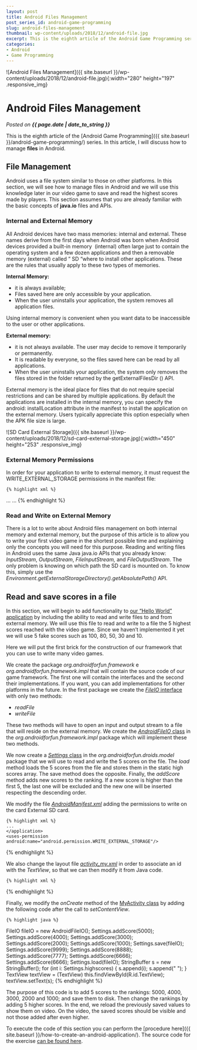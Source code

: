 ```yaml
---
layout: post
title: Android Files Management
post_series_id: android-game-programming
slug: android-files-management
thumbnail: wp-content/uploads/2018/12/android-file.jpg
excerpt: This is the eighth article of the Android Game Programming series. In this article, I will discuss how to manage files
categories:
- Android
- Game Programming
---
```


![Android Files Management]({{ site.baseurl }}/wp-content/uploads/2018/12/android-file.jpg){:width="280" height="197" .responsive_img}

# Android Files Management
_Posted on **{{ page.date | date_to_string }}**_

This is the eighth article of the [Android Game Programming]({{ site.baseurl }}/android-game-programming/) series. In this article, I will discuss how to manage **files** in Android.

## File Management

Android uses a file system similar to those on other platforms. In this section, we will see how to manage files in Android and we will use this knowledge later in our video game to save and read the highest scores made by players. This section assumes that you are already familiar with the basic concepts of **java.io** files and APIs.

### Internal and External Memory

All Android devices have two mass memories: internal and external. These names derive from the first days when Android was born when Android devices provided a built-in memory  (internal) often large just to contain the operating system and a few dozen applications and then a removable memory (external) called ” SD “where to install other applications. These are the rules that usually apply to these two types of memories.

**Internal Memory:**

- it is always available;
- Files saved here are only accessible by your application.
- When the user uninstalls your application, the system removes all application files.

Using internal memory is convenient when you want data to be inaccessible to the user or other applications.

**External memory:**

- it is not always available. The user may decide to remove it temporarily or permanently.
- It is readable by everyone, so the files saved here can be read by all applications.
- When the user uninstalls your application, the system only removes the files stored in the folder returned by the getExternalFilesDir () API.

External memory is the ideal place for files that do not require special restrictions and can be shared by multiple applications. By default the applications are installed in the internal memory, you can specify the android: installLocation attribute in the manifest to install the application on the external memory. Users typically appreciate this option especially when the APK file size is large.

![SD Card External Storage]({{ site.baseurl }}/wp-content/uploads/2018/12/sd-card-external-storage.jpg){:width="450" height="253" .responsive_img}

### External Memory Permissions

In order for your application to write to external memory, it must request the WRITE\_EXTERNAL\_STORAGE permissions in the manifest file:

    {% highlight xml %}
<manifest >
    ...
    <uses-permission android:name="android.permission.WRITE_EXTERNAL_STORAGE" />
    ...
</manifest>
    {% endhighlight %}

### Read and Write on External Memory

There is a lot to write about Android files management on both internal memory and external memory, but the purpose of this article is to allow you to write your first video game in the shortest possible time and explaining only the concepts you will need for this purpose. Reading and writing files in Android uses the same Java java.io APIs that you already know: *InputStream*, *OutputStream*, *FileInputStream,* and *FileOutputStream*. The only problem is knowing on which path the SD card is mounted on. To know this, simply use the *Environment.getExternalStorageDirectory().getAbsolutePath()* API.

## Read and save scores in a file

In this section, we will begin to add functionality to [our “Hello World” application](how-to-create-an-android-application) by including the ability to read and write files to and from external memory. We will use this file to read and write to a file the 5 highest scores reached with the video game. Since we haven’t implemented it yet we will use 5 fake scores such as 100, 80, 50, 30 and 10.

Here we will put the first brick for the construction of our framework that you can use to write many video games.

We create the package *org.androidforfun.framework* e *org.androidforfun.framework.impl* that will contain the source code of our game framework. The first one will contain the interfaces and the second their implementations. If you want, you can add implementations for other platforms in the future. In the first package we create the [_FileIO_ interface](https://github.com/sasadangelo/HelloWorldApp/blob/0.0.2/app/src/main/java/org/androidforfun/framework/FileIO.java) with only two methods:

- *readFile*
- *writeFile*

These two methods will have to open an input and output stream to a file that will reside on the external memory. We create the [*AndroidFileIO* class](https://github.com/sasadangelo/HelloWorldApp/blob/0.0.2/app/src/main/java/org/androidforfun/framework/impl/AndroidFileIO.java) in the *org.androidforfun.framework.impl* package which will implement these two methods.

We now create a [*Settings* class](https://github.com/sasadangelo/HelloWorldApp/blob/0.0.2/app/src/main/java/org/androidforfun/droids/model/Settings.java) in the *org.androidforfun.droids.model* package that we will use to read and write the 5 scores on the file. The *load* method loads the 5 scores from the file and stores them in the static high scores array. The save method does the opposite. Finally, the _addScore_ method adds new scores to the ranking. If a new score is higher than the first 5, the last one will be excluded and the new one will be inserted respecting the descending order.

We modify the file *[AndroidManifest.xml](https://github.com/sasadangelo/HelloWorldApp/blob/0.0.2/app/src/main/AndroidManifest.xml)* adding the permissions to write on the card External SD card.

    {% highlight xml %}
    ...
    </application>
    <uses-permission android:name="android.permission.WRITE_EXTERNAL_STORAGE"/>
</manifest>
    {% endhighlight %}

We also change the layout file [*activity\_my.xml*](https://github.com/sasadangelo/HelloWorldApp/blob/0.0.2/app/src/main/res/layout/activity_my.xml) in order to associate an id with the *TextView*, so that we can then modify it from Java code.

    {% highlight xml %}
<TextView android:id="@+id/TextView" android:text="@string/hello_world" android:layout_width="wrap_content" android:layout_height="wrap_content" />
    {% endhighlight %}

Finally, we modify the *onCreate* method of the [MyActivity class](https://github.com/sasadangelo/HelloWorldApp/blob/0.0.2/app/src/main/java/org/androidforfun/helloworldapp/MyActivity.java) by adding the following code after the call to *setContentView*.

    {% highlight java %}
FileIO fileIO = new AndroidFileIO();
Settings.addScore(5000);
Settings.addScore(4000);
Settings.addScore(3000);
Settings.addScore(2000);
Settings.addScore(1000);
Settings.save(fileIO);
Settings.addScore(9999);
Settings.addScore(8888);
Settings.addScore(7777);
Settings.addScore(6666);
Settings.addScore(6666);
Settings.load(fileIO);
StringBuffer s = new StringBuffer();
for (int i: Settings.highscores) {
    s.append(i);
    s.append(" ");
}
TextView textView = (TextView) this.findViewById(R.id.TextView);
textView.setText(s);
    {% endhighlight %}

The purpose of this code is to add 5 scores to the rankings: 5000, 4000, 3000, 2000 and 1000; and save them to disk. Then change the rankings by adding 5 higher scores. In the end, we reload the previously saved values to show them on video. On the video, the saved scores should be visible and not those added after even higher.

To execute the code of this section you can perform the [procedure here]({{ site.baseurl }}/how-to-create-an-android-application/). The source code for the exercise [can be found here](https://github.com/sasadangelo/HelloWorldApp/archive/0.0.2.zip).
